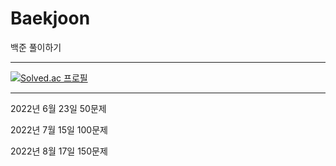 # Baekjoon

백준 풀이하기

---

[![Solved.ac
프로필](http://mazassumnida.wtf/api/v2/generate_badge?boj=II_eugene_II)](https://solved.ac/II_eugene_II)

---


2022년 6월 23일 50문제

2022년 7월 15일 100문제

2022년 8월 17일 150문제
